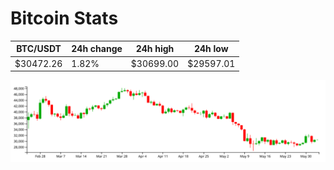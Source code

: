 # Bitcoin Stats

BTC/USDT|24h change|24h high|24h low|
|---|---|---|---|
|$30472.26|1.82%|$30699.00|$29597.01|

<img src="./chart.svg">
